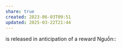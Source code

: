 ```yaml
---
share: true
created: 2023-06-03T09:51
updated: 2025-03-22T21:44
---
```

is released in anticipation of a reward
Nguồn:: 
